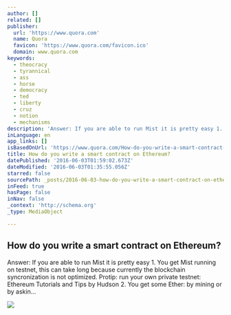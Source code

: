 ```yaml
---
author: []
related: []
publisher:
  url: 'https://www.quora.com'
  name: Quora
  favicon: 'https://www.quora.com/favicon.ico'
  domain: www.quora.com
keywords:
  - theocracy
  - tyrannical
  - ass
  - horse
  - democracy
  - ted
  - liberty
  - cruz
  - notion
  - mechanisms
description: 'Answer: If you are able to run Mist it is pretty easy 1. You get Mist running on testnet, this can take long because currently the blockchain syncronization is not optimized. Protip: run your own private testnet: Ethereum Tutorials and Tips by Hudson 2. You get some Ether: by mining or by askin...'
inLanguage: en
app_links: []
isBasedOnUrl: 'https://www.quora.com/How-do-you-write-a-smart-contract-on-Ethereum'
title: How do you write a smart contract on Ethereum?
datePublished: '2016-06-03T01:59:02.673Z'
dateModified: '2016-06-03T01:35:55.056Z'
starred: false
sourcePath: _posts/2016-06-03-how-do-you-write-a-smart-contract-on-ethereum.md
inFeed: true
hasPage: false
inNav: false
_context: 'http://schema.org'
_type: MediaObject

---
```

<article style=""><h1>How do you write a smart contract on Ethereum?</h1><p>Answer: If you are able to run Mist it is pretty easy 1. You get Mist running on testnet, this can take long because currently the blockchain syncronization is not optimized. Protip: run your own private testnet: Ethereum Tutorials and Tips by Hudson 2. You get some Ether: by mining or by askin...</p><img src="https://qsf.is.quoracdn.net/-images.new_grid.fb_share_default.pnge6dde9cfa6e03c43.png" /></article>